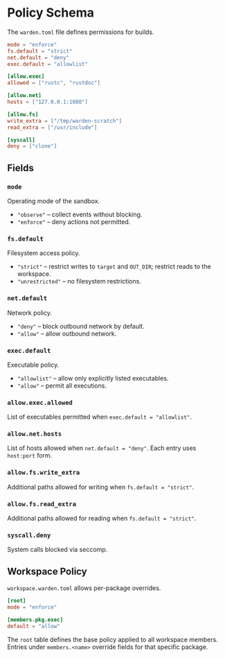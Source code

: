 # Policy Schema

The `warden.toml` file defines permissions for builds.

```toml
mode = "enforce"
fs.default = "strict"
net.default = "deny"
exec.default = "allowlist"

[allow.exec]
allowed = ["rustc", "rustdoc"]

[allow.net]
hosts = ["127.0.0.1:1080"]

[allow.fs]
write_extra = ["/tmp/warden-scratch"]
read_extra = ["/usr/include"]

[syscall]
deny = ["clone"]
```

## Fields

### `mode`
Operating mode of the sandbox.

- `"observe"` – collect events without blocking.
- `"enforce"` – deny actions not permitted.

### `fs.default`
Filesystem access policy.

- `"strict"` – restrict writes to `target` and `OUT_DIR`; restrict reads to the workspace.
- `"unrestricted"` – no filesystem restrictions.

### `net.default`
Network policy.

- `"deny"` – block outbound network by default.
- `"allow"` – allow outbound network.

### `exec.default`
Executable policy.

- `"allowlist"` – allow only explicitly listed executables.
- `"allow"` – permit all executions.

### `allow.exec.allowed`
List of executables permitted when `exec.default = "allowlist"`.

### `allow.net.hosts`
List of hosts allowed when `net.default = "deny"`. Each entry uses `host:port` form.

### `allow.fs.write_extra`
Additional paths allowed for writing when `fs.default = "strict"`.

### `allow.fs.read_extra`
Additional paths allowed for reading when `fs.default = "strict"`.

### `syscall.deny`
System calls blocked via seccomp.

## Workspace Policy
`workspace.warden.toml` allows per-package overrides.

```toml
[root]
mode = "enforce"

[members.pkg.exec]
default = "allow"
```

The `root` table defines the base policy applied to all workspace members.
Entries under `members.<name>` override fields for that specific package.
